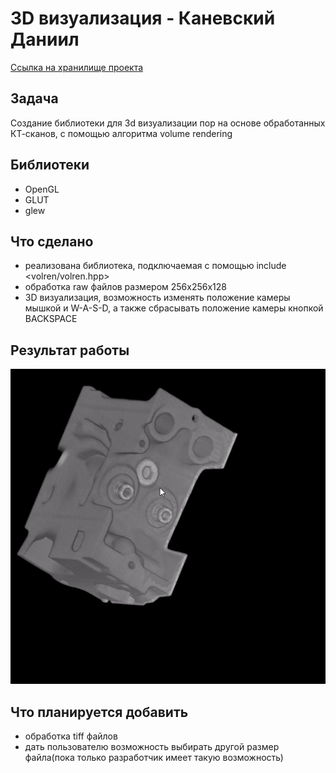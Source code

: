 # 3D визуализация - Каневский Даниил
[Ссылка на хранилище проекта](https://github.com/Mihail20052005/PoroMarker-BPM-22-1)
## Задача
Создание библиотеки для 3d визуализации пор на основе обработанных КТ-сканов, с помощью алгоритма volume rendering

## Библиотеки
* OpenGL
* GLUT
* glew

## Что сделано
* реализована библиотека, подключаемая с помощью include <volren/volren.hpp>
* обработка raw файлов размером 256x256x128
* 3D визуализация, возможность изменять положение камеры мышкой и W-A-S-D, а также сбрасывать положение камеры кнопкой BACKSPACE

## Результат работы
![example](test_example.gif)

## Что планируется добавить
* обработка tiff файлов
* дать пользователю возможность выбирать другой размер файла(пока только разработчик имеет такую возможность)


